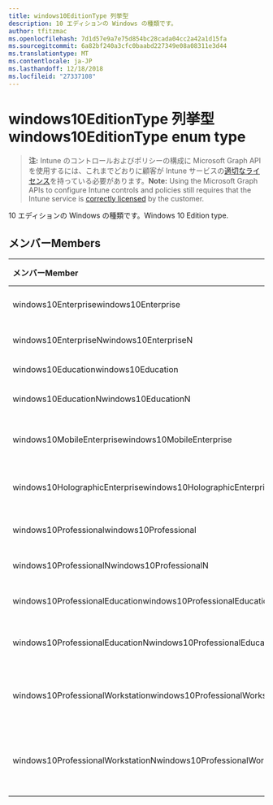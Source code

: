 ```yaml
---
title: windows10EditionType 列挙型
description: 10 エディションの Windows の種類です。
author: tfitzmac
ms.openlocfilehash: 7d1d57e9a7e75d854bc28cada04cc2a42a1d15fa
ms.sourcegitcommit: 6a82bf240a3cfc0baabd227349e08a08311e3d44
ms.translationtype: MT
ms.contentlocale: ja-JP
ms.lasthandoff: 12/18/2018
ms.locfileid: "27337108"
---
```

# <a name="windows10editiontype-enum-type"></a><span data-ttu-id="60570-103">windows10EditionType 列挙型</span><span class="sxs-lookup"><span data-stu-id="60570-103">windows10EditionType enum type</span></span>

> <span data-ttu-id="60570-104">**注:** Intune のコントロールおよびポリシーの構成に Microsoft Graph API を使用するには、これまでどおりに顧客が Intune サービスの[適切なライセンス](https://go.microsoft.com/fwlink/?linkid=839381)を持っている必要があります。</span><span class="sxs-lookup"><span data-stu-id="60570-104">**Note:** Using the Microsoft Graph APIs to configure Intune controls and policies still requires that the Intune service is [correctly licensed](https://go.microsoft.com/fwlink/?linkid=839381) by the customer.</span></span>

<span data-ttu-id="60570-105">10 エディションの Windows の種類です。</span><span class="sxs-lookup"><span data-stu-id="60570-105">Windows 10 Edition type.</span></span>
## <a name="members"></a><span data-ttu-id="60570-106">メンバー</span><span class="sxs-lookup"><span data-stu-id="60570-106">Members</span></span>
|<span data-ttu-id="60570-107">メンバー</span><span class="sxs-lookup"><span data-stu-id="60570-107">Member</span></span>|<span data-ttu-id="60570-108">値</span><span class="sxs-lookup"><span data-stu-id="60570-108">Value</span></span>|<span data-ttu-id="60570-109">説明</span><span class="sxs-lookup"><span data-stu-id="60570-109">Description</span></span>|
|:---|:---|:---|
|<span data-ttu-id="60570-110">windows10Enterprise</span><span class="sxs-lookup"><span data-stu-id="60570-110">windows10Enterprise</span></span>|<span data-ttu-id="60570-111">0</span><span class="sxs-lookup"><span data-stu-id="60570-111">0</span></span>|<span data-ttu-id="60570-112">10 の Windows エンタープライズ</span><span class="sxs-lookup"><span data-stu-id="60570-112">Windows 10 Enterprise</span></span>|
|<span data-ttu-id="60570-113">windows10EnterpriseN</span><span class="sxs-lookup"><span data-stu-id="60570-113">windows10EnterpriseN</span></span>|<span data-ttu-id="60570-114">1</span><span class="sxs-lookup"><span data-stu-id="60570-114">1</span></span>|<span data-ttu-id="60570-115">Windows 10 EnterpriseN</span><span class="sxs-lookup"><span data-stu-id="60570-115">Windows 10 EnterpriseN</span></span>|
|<span data-ttu-id="60570-116">windows10Education</span><span class="sxs-lookup"><span data-stu-id="60570-116">windows10Education</span></span>|<span data-ttu-id="60570-117">2</span><span class="sxs-lookup"><span data-stu-id="60570-117">2</span></span>|<span data-ttu-id="60570-118">Windows 10 教育</span><span class="sxs-lookup"><span data-stu-id="60570-118">Windows 10 Education</span></span>|
|<span data-ttu-id="60570-119">windows10EducationN</span><span class="sxs-lookup"><span data-stu-id="60570-119">windows10EducationN</span></span>|<span data-ttu-id="60570-120">3</span><span class="sxs-lookup"><span data-stu-id="60570-120">3</span></span>|<span data-ttu-id="60570-121">Windows 10 EducationN</span><span class="sxs-lookup"><span data-stu-id="60570-121">Windows 10 EducationN</span></span>|
|<span data-ttu-id="60570-122">windows10MobileEnterprise</span><span class="sxs-lookup"><span data-stu-id="60570-122">windows10MobileEnterprise</span></span>|<span data-ttu-id="60570-123">4</span><span class="sxs-lookup"><span data-stu-id="60570-123">4</span></span>|<span data-ttu-id="60570-124">10 の Windows モバイル ・ エンタープライズ</span><span class="sxs-lookup"><span data-stu-id="60570-124">Windows 10 Mobile Enterprise</span></span>|
|<span data-ttu-id="60570-125">windows10HolographicEnterprise</span><span class="sxs-lookup"><span data-stu-id="60570-125">windows10HolographicEnterprise</span></span>|<span data-ttu-id="60570-126">5</span><span class="sxs-lookup"><span data-stu-id="60570-126">5</span></span>|<span data-ttu-id="60570-127">Holographic エンタープライズの Windows 10</span><span class="sxs-lookup"><span data-stu-id="60570-127">Windows 10 Holographic Enterprise</span></span>|
|<span data-ttu-id="60570-128">windows10Professional</span><span class="sxs-lookup"><span data-stu-id="60570-128">windows10Professional</span></span>|<span data-ttu-id="60570-129">6</span><span class="sxs-lookup"><span data-stu-id="60570-129">6</span></span>|<span data-ttu-id="60570-130">Windows 10 プロフェッショナル</span><span class="sxs-lookup"><span data-stu-id="60570-130">Windows 10 Professional</span></span>|
|<span data-ttu-id="60570-131">windows10ProfessionalN</span><span class="sxs-lookup"><span data-stu-id="60570-131">windows10ProfessionalN</span></span>|<span data-ttu-id="60570-132">7</span><span class="sxs-lookup"><span data-stu-id="60570-132">7</span></span>|<span data-ttu-id="60570-133">Windows 10 ProfessionalN</span><span class="sxs-lookup"><span data-stu-id="60570-133">Windows 10 ProfessionalN</span></span>|
|<span data-ttu-id="60570-134">windows10ProfessionalEducation</span><span class="sxs-lookup"><span data-stu-id="60570-134">windows10ProfessionalEducation</span></span>|<span data-ttu-id="60570-135">8</span><span class="sxs-lookup"><span data-stu-id="60570-135">8</span></span>|<span data-ttu-id="60570-136">Windows 10 の専門的な教育</span><span class="sxs-lookup"><span data-stu-id="60570-136">Windows 10 Professional Education</span></span>|
|<span data-ttu-id="60570-137">windows10ProfessionalEducationN</span><span class="sxs-lookup"><span data-stu-id="60570-137">windows10ProfessionalEducationN</span></span>|<span data-ttu-id="60570-138">9</span><span class="sxs-lookup"><span data-stu-id="60570-138">9</span></span>|<span data-ttu-id="60570-139">Windows 10 本格的な EducationN</span><span class="sxs-lookup"><span data-stu-id="60570-139">Windows 10 Professional EducationN</span></span>|
|<span data-ttu-id="60570-140">windows10ProfessionalWorkstation</span><span class="sxs-lookup"><span data-stu-id="60570-140">windows10ProfessionalWorkstation</span></span>|<span data-ttu-id="60570-141">10</span><span class="sxs-lookup"><span data-stu-id="60570-141">10</span></span>|<span data-ttu-id="60570-142">ワークステーションの Windows 10 プロフェッショナル</span><span class="sxs-lookup"><span data-stu-id="60570-142">Windows 10 Professional for Workstations</span></span>|
|<span data-ttu-id="60570-143">windows10ProfessionalWorkstationN</span><span class="sxs-lookup"><span data-stu-id="60570-143">windows10ProfessionalWorkstationN</span></span>|<span data-ttu-id="60570-144">11</span><span class="sxs-lookup"><span data-stu-id="60570-144">11</span></span>|<span data-ttu-id="60570-145">N のワークステーションの Windows 10 プロフェッショナル</span><span class="sxs-lookup"><span data-stu-id="60570-145">Windows 10 Professional for Workstations N</span></span>|



